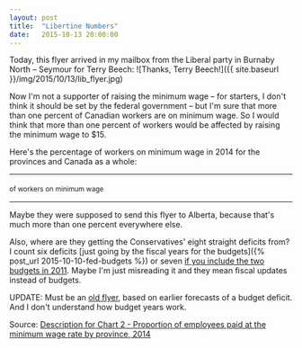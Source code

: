 ```yaml
---
layout: post
title:  "Libertine Numbers"
date:   2015-10-13 20:00:00
---
```


Today, this flyer arrived in my mailbox from the Liberal party in Burnaby North – Seymour for Terry Beech:
![Thanks, Terry Beech!]({{ site.baseurl }}/img/2015/10/13/lib_flyer.jpg)

Now I'm not a supporter of raising the minimum wage – for starters, I don't think it should be set by the federal government – but I'm sure that more than one percent of Canadian workers are on minimum wage. So I would think that more than one percent of workers would be affected by raising the minimum wage to $15.

Here's the percentage of workers on minimum wage in 2014 for the provinces and Canada as a whole:

* * *

<div id="minWageChart"></div>
<div id="minTip">
	<p id="tipTop"><strong><span id="tipProv"></span></strong></p>
	<p class="tipInfo"><span id="tipPercent"></span> of workers on minimum wage</p>
</div>

* * *

Maybe they were supposed to send this flyer to Alberta, because that's much more than one percent everywhere else.

Also, where are they getting the Conservatives' eight straight deficits from? I count six deficits [just going by the fiscal years for the budgets]({% post_url 2015-10-10-fed-budgets %}) or seven [if you include the two budgets in 2011](http://www.budget.gc.ca/pdfarch/index-eng.html). Maybe I'm just misreading it and they mean fiscal updates instead of budgets.

UPDATE: Must be an [old flyer](http://politics.theglobeandmail.com/2015/09/07/ask-the-globe-how-many-deficits-has-the-conservative-government-run/), based on earlier forecasts of a budget deficit. And I don't understand how budget years work.

Source: [Description for Chart 2 - Proportion of employees paid at the minimum wage rate by province, 2014](http://www.statcan.gc.ca/pub/11-630-x/2015006/c-g/desc2-eng.htm)

<style>

#minWageChart .bar {
  fill: #808080;
}

#minWageChart .barSel {
	fill: #000000 !important;
}

#minWageChart .barCan {
	fill: red;
}

#minWageChart .axis text {
  font-size: 10px;
}

#minWageChart .axis path,
#minWageChart .axis line {
  fill: none;
  stroke: #000;
  shape-rendering: crispEdges;
}

#minWageChart .y.axis path {
  display: none;
}

#minTip {
	display: block;
	margin-bottom: 15px;
  pointer-events: none;
}

#minTip #tipTop {
  font-size: 18px;
  margin-bottom: 10px !important;
}

#minTip .tipInfo {
  font-size: 12px;
  margin: 0;
}

.hidden {
	display: none;
}


</style>

<script src="http://d3js.org/d3.v3.min.js"></script>

<script>

minChart();

function minChart() {

var margin = {top: 20, right: 30, bottom: 30, left: 150},
    width = 740 - margin.left - margin.right,
    height = 400 - margin.top - margin.bottom;

var x = d3.scale.linear()
    .range([0, width]);
		
var y = d3.scale.ordinal()
    .rangeRoundBands([0, height], .1);
		
var formatPercent = d3.format("%"),
		formatPercentDeci = d3.format(".1%");

var xAxis = d3.svg.axis()
    .scale(x)
    .orient("bottom")
		.tickFormat(formatPercent);

var yAxis = d3.svg.axis()
    .scale(y)
    .orient("left");

var minChart = d3.select("#minWageChart").append("svg")
    .attr("width", width + margin.left + margin.right)
    .attr("height", height + margin.top + margin.bottom)
  .append("g")
    .attr("transform", "translate(" + margin.left + "," + margin.top + ")");

d3.csv("{{ site.baseurl }}/data/2015/10/13/min_wage.csv", type, function(error, data) {
	
  y.domain(data.map(function(d) { return d.Province; }));
  x.domain([0, d3.max(data, function(d) { return d.percent; })]);

  minChart.append("g")
      .attr("class", "x axis")
      .attr("transform", "translate(0," + height + ")")
      .call(xAxis);

  minChart.append("g")
      .attr("class", "y axis")
      .call(yAxis);

  var minWages = minChart.selectAll(".bar")
      .data(data)
    .enter().append("rect")
      .attr("class", function(d) {
      	return (d.Province === "Canada") ? "barCan barSel" : "bar";
      })
			.attr("x", function(d) { return x(0); })
      .attr("y", function(d) { return y(d.Province); })   
      .attr("width", function(d) { return x(0); })
      .attr("height", y.rangeBand())
		.on("mouseover", function(d) {
			d3.selectAll("#minWageChart .barSel").classed("barSel", false);
			d3.select(this).classed("barSel", true);
			showTooltip(d);
		})
		.on("mousedown", function(d) {
			d3.selectAll("#minWageChart .barSel").classed("barSel", false);
			d3.select(this).classed("barSel", true);
			showTooltip(d);
		});
		
		minWages.transition()
			.delay(function(d, i) { return i * 8; })
			.attr("width", function(d) {return x(d.percent); });
			
	  d3.select("#minTip").select("#tipProv")
	    .text(data[1]["Province"]);
			
		d3.select("#minTip").select("#tipPercent")
			.text(formatPercentDeci(data[1]["percent"]));
		
		function showTooltip(d) {
		  d3.select("#minTip").select("#tipProv")
		    .text(d.Province);
				
			d3.select("#minTip").select("#tipPercent")
				.text(formatPercentDeci(d.percent));
		}
});

function type(d) {
  d.percent = +d.percent;
	
  return d;
}

}

</script>